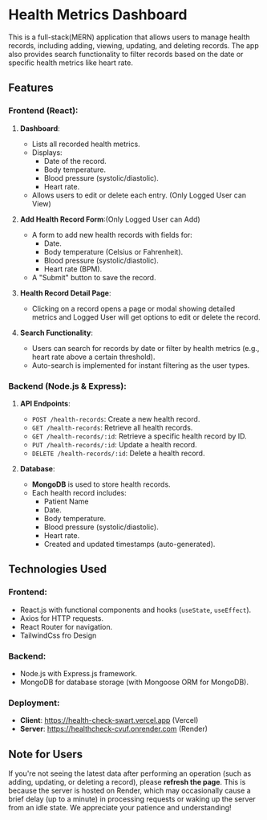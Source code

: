 # Health Metrics Dashboard

This is a full-stack(MERN) application that allows users to manage health records, including adding, viewing, updating, and deleting records. The app also provides search functionality to filter records based on the date or specific health metrics like heart rate.

## Features

### Frontend (React):
1. **Dashboard**:
   - Lists all recorded health metrics.
   - Displays:
     - Date of the record.
     - Body temperature.
     - Blood pressure (systolic/diastolic).
     - Heart rate.
   - Allows users to edit or delete each entry. (Only Logged User can View)

2. **Add Health Record Form**:(Only Logged User can Add)
   - A form to add new health records with fields for:
     - Date.
     - Body temperature (Celsius or Fahrenheit).
     - Blood pressure (systolic/diastolic).
     - Heart rate (BPM).
   - A "Submit" button to save the record.

3. **Health Record Detail Page**:
   - Clicking on a record opens a page or modal showing detailed metrics and Logged User will get options to edit or delete the record.

4. **Search Functionality**:
   - Users can search for records by date or filter by health metrics (e.g., heart rate above a certain threshold).
   - Auto-search is implemented for instant filtering as the user types.

### Backend (Node.js & Express):
1. **API Endpoints**:
   - `POST /health-records`: Create a new health record.
   - `GET /health-records`: Retrieve all health records.
   - `GET /health-records/:id`: Retrieve a specific health record by ID.
   - `PUT /health-records/:id`: Update a health record.
   - `DELETE /health-records/:id`: Delete a health record.

2. **Database**:
   - **MongoDB** is used to store health records.
   - Each health record includes:
     - Patient Name
     - Date.
     - Body temperature.
     - Blood pressure (systolic/diastolic).
     - Heart rate.
     - Created and updated timestamps (auto-generated).

## Technologies Used

### Frontend:
- React.js with functional components and hooks (`useState`, `useEffect`).
- Axios for HTTP requests.
- React Router for navigation.
- TailwindCss fro Design
  
### Backend:
- Node.js with Express.js framework.
- MongoDB for database storage (with Mongoose ORM for MongoDB).
  
### Deployment:
- **Client**: https://health-check-swart.vercel.app (Vercel)
- **Server**: https://healthcheck-cvuf.onrender.com (Render)

## Note for Users
If you're not seeing the latest data after performing an operation (such as adding, updating, or deleting a record), please **refresh the page**. This is because the server is hosted on Render, which may occasionally cause a brief delay (up to a minute) in processing requests or waking up the server from an idle state.
We appreciate your patience and understanding!


